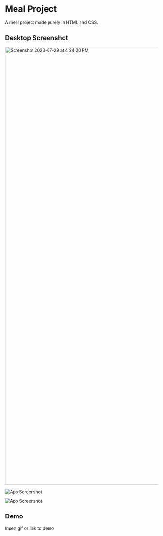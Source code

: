 
# Meal Project

A meal project made purely in HTML and CSS.

## Desktop Screenshot

<img width="1436" alt="Screenshot 2023-07-29 at 4 24 20 PM" src="https://github.com/RehaGarg/food-project/assets/140890022/a8f717db-22fe-4c01-b536-30d9b14dd68a">

![App Screenshot](<img width="1439" alt="Screenshot 2023-07-29 at 4 25 51 PM" src="https://github.com/RehaGarg/food-project/assets/140890022/cbf423b5-a673-4570-a49e-0d625fab42d6">
)

![App Screenshot](<img width="1440" alt="Screenshot 2023-07-29 at 4 26 09 PM" src="https://github.com/RehaGarg/food-project/assets/140890022/dd01a5bd-ce3f-444b-b528-758263d28d8a">
)

## Demo

Insert gif or link to demo

